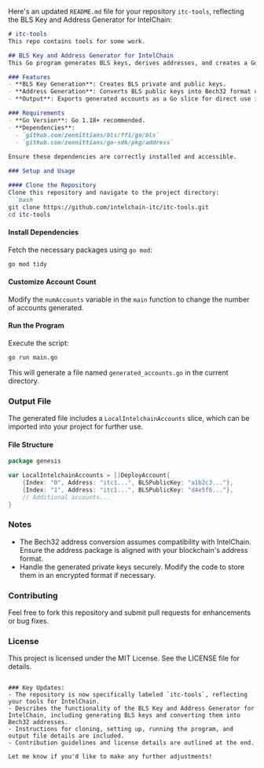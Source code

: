 Here's an updated `README.md` file for your repository `itc-tools`, reflecting the BLS Key and Address Generator for IntelChain:

```markdown
# itc-tools
This repo contains tools for some work.

## BLS Key and Address Generator for IntelChain
This Go program generates BLS keys, derives addresses, and creates a Go source file containing account details for use in the genesis configuration of IntelChain. It leverages the BLS library and a custom address package.

### Features
- **BLS Key Generation**: Creates BLS private and public keys.
- **Address Generation**: Converts BLS public keys into Bech32 format compatible with IntelChain.
- **Output**: Exports generated accounts as a Go slice for direct use in your code.

### Requirements
- **Go Version**: Go 1.18+ recommended.
- **Dependencies**:
  - `github.com/zennittians/bls/ffi/go/bls`
  - `github.com/zennittians/go-sdk/pkg/address`
  
Ensure these dependencies are correctly installed and accessible.

### Setup and Usage

#### Clone the Repository
Clone this repository and navigate to the project directory:
```bash
git clone https://github.com/intelchain-itc/itc-tools.git
cd itc-tools
```

#### Install Dependencies
Fetch the necessary packages using `go mod`:
```bash
go mod tidy
```

#### Customize Account Count
Modify the `numAccounts` variable in the `main` function to change the number of accounts generated.

#### Run the Program
Execute the script:
```bash
go run main.go
```
This will generate a file named `generated_accounts.go` in the current directory.

### Output File
The generated file includes a `LocalIntelchainAccounts` slice, which can be imported into your project for further use.

#### File Structure

```go
package genesis

var LocalIntelchainAccounts = []DeployAccount{
    {Index: "0", Address: "itc1...", BLSPublicKey: "a1b2c3..."},
    {Index: "1", Address: "itc1...", BLSPublicKey: "d4e5f6..."},
    // Additional accounts...
}
```

### Notes
- The Bech32 address conversion assumes compatibility with IntelChain. Ensure the address package is aligned with your blockchain's address format.
- Handle the generated private keys securely. Modify the code to store them in an encrypted format if necessary.

### Contributing
Feel free to fork this repository and submit pull requests for enhancements or bug fixes.

### License
This project is licensed under the MIT License. See the LICENSE file for details.
```

### Key Updates:
- The repository is now specifically labeled `itc-tools`, reflecting your tools for IntelChain.
- Describes the functionality of the BLS Key and Address Generator for IntelChain, including generating BLS keys and converting them into Bech32 addresses.
- Instructions for cloning, setting up, running the program, and output file details are included.
- Contribution guidelines and license details are outlined at the end.

Let me know if you'd like to make any further adjustments!